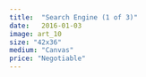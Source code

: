 ```yaml
---
title:  "Search Engine (1 of 3)"
date:   2016-01-03
image: art_10
size: "42x36"
medium: "Canvas"
price: "Negotiable"
---
```

